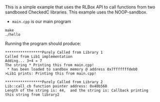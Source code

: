 This is a simple example that uses the RLBox API to call functions from two sandboxed CheckedC libraries. This example uses the NOOP-sandbox.

- `main.cpp` is our main program

```
make
./hello
```

Running the program should produce:

```
*****************Purely Called from Library 1
Called from Lib1 implementation
Adding... 3+4 = 7
The string * Printing this from main.cpp!
 * has been loaded to sandbox memory @ address 0x7fffffffdeb0
>Lib1 prints: Printing this from main.cpp!

*****************Purely Called from Library 2
Lib::call_cb function pointer address: 0x40b560
Length of the string is: 44,  and the string is: Callback printing this string from library2

```
